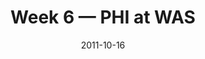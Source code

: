 ---
layout: game
title: Week 6 — PHI at WAS
season: 2011
game_id: 2011_06_PHI_WAS
week: 6
date: 2011-10-16
home_team: WAS
away_team: PHI
final_home: 
final_away: 
pbp_url: /assets/data/pbp/2011/2011_06_PHI_WAS.csv.gz
---